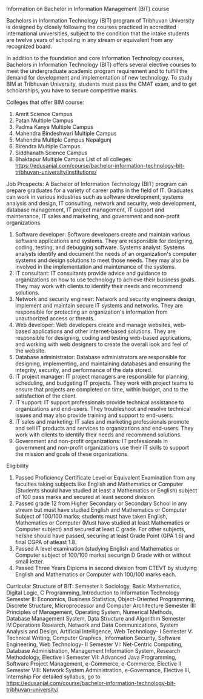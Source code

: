Information on Bachelor in Information Management (BIT) course

Bachelors in Information Technology (BIT) program of Tribhuvan University  is designed by closely following the courses practiced in accredited international universities, subject to the condition that the intake students are twelve years of schooling in any stream or equivalent from any recognized board. 

In addition to the foundation and core Information Technology courses, Bachelors in Information Technology (BIT) offers several elective courses to meet the undergraduate academic program requirement and to fulfill the demand for development and implementation of new technology. 
To study BIM at Tribhuvan University, students must pass the CMAT exam, and to get scholarships, you have to secure competitive marks.

Colleges that offer BIM course:

1. Amrit Science Campus
2. Patan Multiple Campus
3. Padma Kanya Multiple Campus
4. Mahendra Bindeshwari Multiple Campus
5. Mahendra Multiple Campus Nepalgunj
6. Birendra Multiple Campus
7. Siddhanath Science Campus
8. Bhaktapur Multiple Campus
   List of all colleges: https://edusanjal.com/course/bachelor-information-technology-bit-tribhuvan-university/institutions/

Job Prospects:
A Bachelor of Information Technology (BIT) program can prepare graduates for a variety of career paths in the field of IT. Graduates can work in various industries such as software development, systems analysis and design, IT consulting, network and security, web development, database management, IT project management, IT support and maintenance, IT sales and marketing, and government and non-profit organizations.

1. Software developer: Software developers create and maintain various software applications and systems. They are responsible for designing, coding, testing, and debugging software.
Systems analyst: Systems analysts identify and document the needs of an organization's computer systems and design solutions to meet those needs. They may also be involved in the implementation and maintenance of the systems.
2. IT consultant: IT consultants provide advice and guidance to organizations on how to use technology to achieve their business goals. They may work with clients to identify their needs and recommend solutions.
3. Network and security engineer: Network and security engineers design, implement and maintain secure IT systems and networks. They are responsible for protecting an organization's information from unauthorized access or threats.
4. Web developer: Web developers create and manage websites, web-based applications and other internet-based solutions. They are responsible for designing, coding and testing web-based applications, and working with web designers to create the overall look and feel of the website.
5. Database administrator: Database administrators are responsible for designing, implementing, and maintaining databases and ensuring the integrity, security, and performance of the data stored.
6. IT project manager: IT project managers are responsible for planning, scheduling, and budgeting IT projects. They work with project teams to ensure that projects are completed on time, within budget, and to the satisfaction of the client.
7. IT support: IT support professionals provide technical assistance to organizations and end-users. They troubleshoot and resolve technical issues and may also provide training and support to end-users.
8. IT sales and marketing: IT sales and marketing professionals promote and sell IT products and services to organizations and end-users. They work with clients to identify their needs and recommend solutions.
9. Government and non-profit organizations: IT professionals in government and non-profit organizations use their IT skills to support the mission and goals of these organizations.

Eligibility
1. Passed Proficiency Certificate Level or Equivalent Examination from any faculties taking subjects like English and Mathematics or Computer (Students should have studied at least a Mathematics or English) subject of 100 pass marks and secured at least second division.
2. Passed grade 12 from Higher Secondary or Secondary School in any stream but must have studied English and Mathematics or Computer Subject of 100/100 marks; students must have taken English, Mathematics or Computer (Must have studied at least Mathematics or Computer subject) and secured at least C grade. For other subjects, he/she should have passed, securing at least Grade Point (GPA 1.6) and final CGPA of atleast 1.8.
3. Passed A level examination (studying English and Mathematics or Computer subject of 100/100 marks) securign D Grade with or without small letter.
4. Passed Three Years Diploma in second division from CTEVT by studying English and Mathematics or Computer with 100/100 marks each.

Curricular Structure of BIT:
Semester I: Sociology, Basic Mathematics, Digital Logic, C Programming, Introduction to Information Technology
Semester II: Economics, Business Statistics, Object-Oriented Programming, Discrete Structure, Microprocessor and Computer Architecture
Semester III: Principles of Management, Operating System, Numerical Methods, Database Management System, Data Structure and Algorithm
Semester IV:Operations Research, Network and Data Communications, System Analysis and Design, Artificial Intelligence, Web Technology- I
Semester V: Technical Writing, Computer Graphics, 	Information Security, Software Engineering, Web Technology- II
Semester VI: Net-Centric Computing, Database Administration, Management Information System, Research Methodology, Elective I
Semester VII: Advanced Java Programming, Software Project Management, e-Commerce, e-Commerce, Elective II
Semester VIII: Network System Administration, e-Governance, Elective III, 	Internship
For detailed syllabus, go to https://edusanjal.com/course/bachelor-information-technology-bit-tribhuvan-university/
